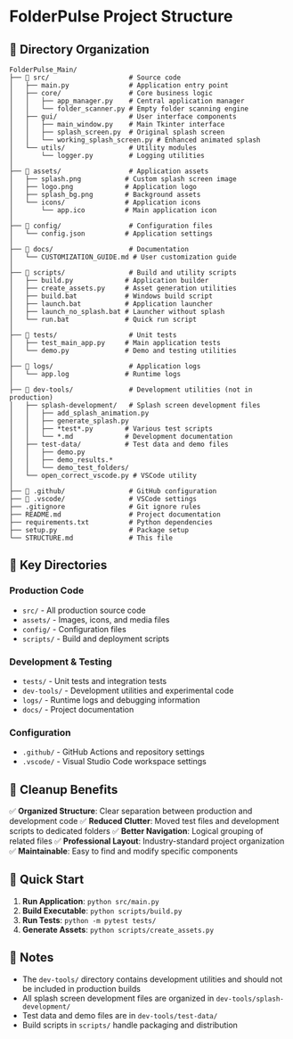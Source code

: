 # FolderPulse Project Structure

## 📁 Directory Organization

```
FolderPulse_Main/
├── 📂 src/                    # Source code
│   ├── main.py               # Application entry point
│   ├── core/                 # Core business logic
│   │   ├── app_manager.py    # Central application manager
│   │   └── folder_scanner.py # Empty folder scanning engine
│   ├── gui/                  # User interface components
│   │   ├── main_window.py    # Main Tkinter interface
│   │   ├── splash_screen.py  # Original splash screen
│   │   └── working_splash_screen.py # Enhanced animated splash
│   └── utils/                # Utility modules
│       └── logger.py         # Logging utilities
│
├── 📂 assets/                 # Application assets
│   ├── splash.png           # Custom splash screen image
│   ├── logo.png             # Application logo
│   ├── splash_bg.png        # Background assets
│   └── icons/               # Application icons
│       └── app.ico          # Main application icon
│
├── 📂 config/                 # Configuration files
│   └── config.json          # Application settings
│
├── 📂 docs/                   # Documentation
│   └── CUSTOMIZATION_GUIDE.md # User customization guide
│
├── 📂 scripts/                # Build and utility scripts
│   ├── build.py             # Application builder
│   ├── create_assets.py     # Asset generation utilities
│   ├── build.bat            # Windows build script
│   ├── launch.bat           # Application launcher
│   ├── launch_no_splash.bat # Launcher without splash
│   └── run.bat              # Quick run script
│
├── 📂 tests/                  # Unit tests
│   ├── test_main_app.py     # Main application tests
│   └── demo.py              # Demo and testing utilities
│
├── 📂 logs/                   # Application logs
│   └── app.log              # Runtime logs
│
├── 📂 dev-tools/              # Development utilities (not in production)
│   ├── splash-development/   # Splash screen development files
│   │   ├── add_splash_animation.py
│   │   ├── generate_splash.py
│   │   ├── *test*.py        # Various test scripts
│   │   └── *.md             # Development documentation
│   ├── test-data/           # Test data and demo files
│   │   ├── demo.py
│   │   ├── demo_results.*
│   │   └── demo_test_folders/
│   └── open_correct_vscode.py # VSCode utility
│
├── 📂 .github/                # GitHub configuration
├── 📂 .vscode/                # VSCode settings
├── .gitignore                # Git ignore rules
├── README.md                 # Project documentation
├── requirements.txt          # Python dependencies
├── setup.py                  # Package setup
└── STRUCTURE.md              # This file
```

## 🎯 Key Directories

### **Production Code**
- `src/` - All production source code
- `assets/` - Images, icons, and media files
- `config/` - Configuration files
- `scripts/` - Build and deployment scripts

### **Development & Testing**
- `tests/` - Unit tests and integration tests
- `dev-tools/` - Development utilities and experimental code
- `logs/` - Runtime logs and debugging information
- `docs/` - Project documentation

### **Configuration**
- `.github/` - GitHub Actions and repository settings
- `.vscode/` - Visual Studio Code workspace settings

## 🧹 Cleanup Benefits

✅ **Organized Structure**: Clear separation between production and development code
✅ **Reduced Clutter**: Moved test files and development scripts to dedicated folders
✅ **Better Navigation**: Logical grouping of related files
✅ **Professional Layout**: Industry-standard project organization
✅ **Maintainable**: Easy to find and modify specific components

## 🚀 Quick Start

1. **Run Application**: `python src/main.py`
2. **Build Executable**: `python scripts/build.py`
3. **Run Tests**: `python -m pytest tests/`
4. **Generate Assets**: `python scripts/create_assets.py`

## 📝 Notes

- The `dev-tools/` directory contains development utilities and should not be included in production builds
- All splash screen development files are organized in `dev-tools/splash-development/`
- Test data and demo files are in `dev-tools/test-data/`
- Build scripts in `scripts/` handle packaging and distribution
